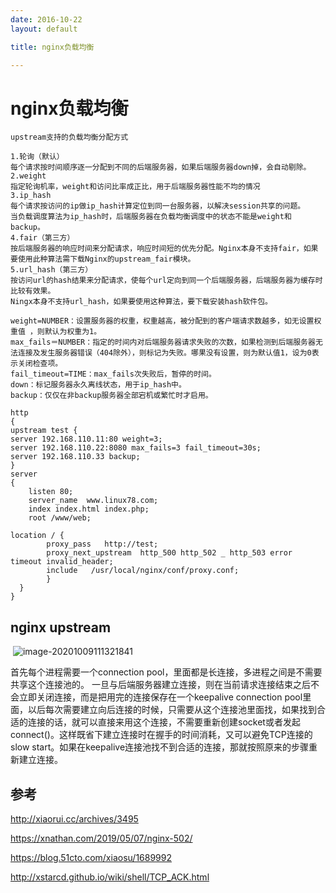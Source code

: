 ```yaml
---
date: 2016-10-22
layout: default

title: nginx负载均衡

---
```


# nginx负载均衡



	upstream支持的负载均衡分配方式
	
	1.轮询（默认）
	每个请求按时间顺序逐一分配到不同的后端服务器，如果后端服务器down掉，会自动剔除。
	2.weight
	指定轮询机率，weight和访问比率成正比，用于后端服务器性能不均的情况
	3.ip_hash
	每个请求按访问的ip做ip_hash计算定位到同一台服务器，以解决session共享的问题。
	当负载调度算法为ip_hash时，后端服务器在负载均衡调度中的状态不能是weight和backup。
	4.fair（第三方）
	按后端服务器的响应时间来分配请求，响应时间短的优先分配。Nginx本身不支持fair，如果要使用此种算法需下载Nginx的upstream_fair模块。
	5.url_hash（第三方）
	按访问url的hash结果来分配请求，使每个url定向到同一个后端服务器，后端服务器为缓存时比较有效果。
	Ningx本身不支持url_hash，如果要使用这种算法，要下载安装hash软件包。
	
	weight=NUMBER：设置服务器的权重，权重越高，被分配到的客户端请求数越多，如无设置权重值 ，则默认为权重为1。
	max_fails＝NUMBER：指定的时间内对后端服务器请求失败的次数，如果检测到后端服务器无法连接及发生服务器错误（404除外），则标记为失败。哪果没有设置，则为默认值1，设为0表示关闭检查项。
	fail_timeout=TIME：max_fails次失败后，暂停的时间。
	down：标记服务器永久离线状态，用于ip_hash中。
	backup：仅仅在非backup服务器全部宕机或繁忙时才启用。
	
	http
	{
	upstream test {
	server 192.168.110.11:80 weight=3;
	server 192.168.110.22:8080 max_fails=3 fail_timeout=30s;
	server 192.168.110.33 backup;
	}
	server
	{
	    listen 80;
	    server_name  www.linux78.com;
	    index index.html index.php;
	    root /www/web;
	 
	location / {
	        proxy_pass   http://test;
	        proxy_next_upstream  http_500 http_502 _ http_503 error timeout invalid_header;
	        include   /usr/local/nginx/conf/proxy.conf;
	        }
	  }
	}

## nginx upstream


​	![image-20201009111321841](D:\garydai.github.com\_posts\pic\image-20201009111321841.png)

首先每个进程需要一个connection pool，里面都是长连接，多进程之间是不需要共享这个连接池的。 一旦与后端服务器建立连接，则在当前请求连接结束之后不会立即关闭连接，而是把用完的连接保存在一个keepalive connection pool里面，以后每次需要建立向后连接的时候，只需要从这个连接池里面找，如果找到合适的连接的话，就可以直接来用这个连接，不需要重新创建socket或者发起connect()。这样既省下建立连接时在握手的时间消耗，又可以避免TCP连接的slow start。如果在keepalive连接池找不到合适的连接，那就按照原来的步骤重新建立连接。

## 参考

http://xiaorui.cc/archives/3495

https://xnathan.com/2019/05/07/nginx-502/

https://blog.51cto.com/xiaosu/1689992

http://xstarcd.github.io/wiki/shell/TCP_ACK.html